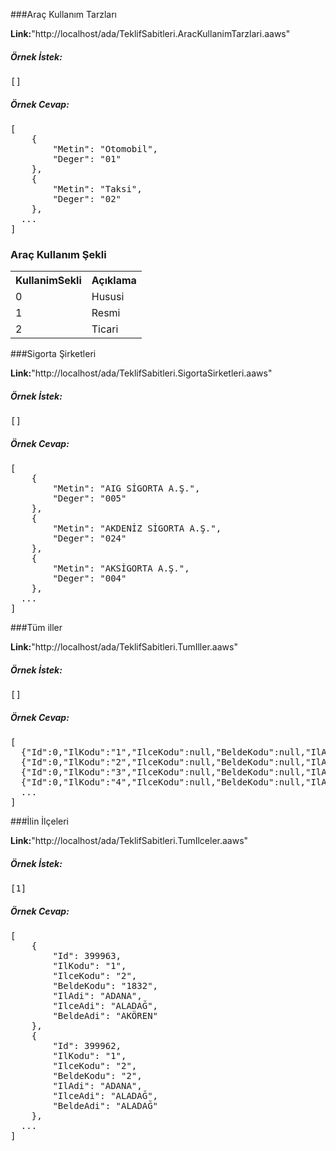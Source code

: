 ###Araç Kullanım Tarzları

**Link:**"http://localhost/ada/TeklifSabitleri.AracKullanimTarzlari.aaws"

##### Örnek İstek:
<pre>
[]
</pre>

##### **Örnek Cevap:**
<pre>
[
    {
        "Metin": "Otomobil",
        "Deger": "01"
    },
    {
        "Metin": "Taksi",
        "Deger": "02"
    },
  ...
]
</pre>


<h3>Araç Kullanım Şekli</h3>

<table>
<tr>
<th>KullanimSekli</th>
<th>Açıklama</th>
</tr>
<tr>
<td>0</td>
<td>Hususi</td>
</tr>
<tr>
<td>1</td>
<td>Resmi</td>
</tr>
<tr>
<td>2</td>
<td>Ticari</td>
</tr>
</table>


###Sigorta Şirketleri

**Link:**"http://localhost/ada/TeklifSabitleri.SigortaSirketleri.aaws"

##### Örnek İstek:
<pre>
[]
</pre>

##### **Örnek Cevap:**
<pre>
[
    {
        "Metin": "AIG SİGORTA A.Ş.",
        "Deger": "005"
    },
    {
        "Metin": "AKDENİZ SİGORTA A.Ş.",
        "Deger": "024"
    },
    {
        "Metin": "AKSİGORTA A.Ş.",
        "Deger": "004"
    },
  ...
]
</pre>

###Tüm iller

**Link:**"http://localhost/ada/TeklifSabitleri.TumIller.aaws"

##### Örnek İstek:
<pre>
[]
</pre>

##### **Örnek Cevap:**
<pre>
[
  {"Id":0,"IlKodu":"1","IlceKodu":null,"BeldeKodu":null,"IlAdi":"ADANA","IlceAdi":null,"BeldeAdi":null},
  {"Id":0,"IlKodu":"2","IlceKodu":null,"BeldeKodu":null,"IlAdi":"ADIYAMAN","IlceAdi":null,"BeldeAdi":null},
  {"Id":0,"IlKodu":"3","IlceKodu":null,"BeldeKodu":null,"IlAdi":"AFYON KARAHİSAR","IlceAdi":null,"BeldeAdi":null},
  {"Id":0,"IlKodu":"4","IlceKodu":null,"BeldeKodu":null,"IlAdi":"AĞRI","IlceAdi":null,"BeldeAdi":null},
  ...
]
</pre>

###İlin İlçeleri

**Link:**"http://localhost/ada/TeklifSabitleri.TumIlceler.aaws"

##### Örnek İstek:
<pre>
[1]
</pre>

##### **Örnek Cevap:**
<pre>
[
    {
        "Id": 399963,
        "IlKodu": "1",
        "IlceKodu": "2",
        "BeldeKodu": "1832",
        "IlAdi": "ADANA",
        "IlceAdi": "ALADAĞ",
        "BeldeAdi": "AKÖREN"
    },
    {
        "Id": 399962,
        "IlKodu": "1",
        "IlceKodu": "2",
        "BeldeKodu": "2",
        "IlAdi": "ADANA",
        "IlceAdi": "ALADAĞ",
        "BeldeAdi": "ALADAĞ"
    },
  ...
]
</pre>
